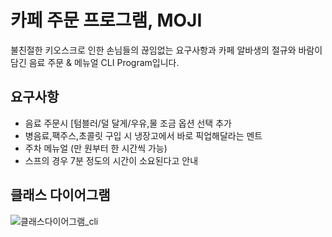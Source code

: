 # 카페 주문 프로그램, MOJI
불친절한 키오스크로 인한 손님들의 끊임없는 요구사항과 카페 알바생의 절규와 바람이 담긴 음료 주문 & 메뉴얼 CLI Program입니다.

## 요구사항
- 음료 주문시 [텀블러/덜 달게/우유,물 조금 옵션 선택 추가
- 병음료,팩주스,초콜릿 구입 시 냉장고에서 바로 픽업해달라는 멘트
- 주차 메뉴얼 (만 원부터 한 시간씩 가능)
- 스프의 경우 7분 정도의 시간이 소요된다고 안내

## 클래스 다이어그램
  ![클래스다이어그램_cli](https://github.com/user-attachments/assets/90bb00e4-e9c5-4101-b9f2-b0a793b16832)

